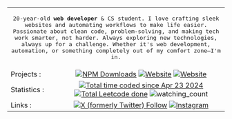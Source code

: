 <table cols="2">
  <tr>
  <td colspan="2">
<p align="center">
  <samp>
     20-year-old <strong> web developer</strong> & CS student. I love crafting sleek websites and automating workflows to make life easier. Passionate about clean code, problem-solving, and making tech work smarter, not harder.  Always exploring new technologies, always up for a challenge. Whether it's web development, automation, or something completely out of my comfort zone—I'm in.

  </samp>
</p>
</td>
</tr>

<tr>
	<td>
    	Projects :
    </td>
    <td align="center">
    	<a href="https://www.npmjs.com/package/next-launch" style="display: inline-block;">
    		<img alt="NPM Downloads" src="https://img.shields.io/npm/dy/next-launch?label=next-launch">
    	</a>
    	<a href="https://selenite.live" style="display: inline-block;">
    		<img alt="Website" src="https://img.shields.io/website?url=https%3A%2F%2Fselenite.live&label=selenite.live">
    	</a>
    	<a href="https://pierregueroult.dev" style="display: inline-block;">
    		<img alt="Website" src="https://img.shields.io/website?url=https%3A%2F%2Fpierregueroult.dev&label=pierregueroult.dev">
    	</a>
    </td>
</tr>

<tr>
<td>
	Statistics :
</td>
    <td align="center">
       <a href="https://wakatime.com/@pierregueroult" style="display: inline-block;">
       	<img src="https://wakatime.com/badge/user/bdcc35b9-9386-4a24-ad9a-2f24e7198286.svg" alt="Total time coded since Apr 23 2024" />
       </a>
       <a href="https://leetcode.com/pierregueroult/" style="display: inline-block;">
         <img src="https://img.shields.io/badge/dynamic/json?style=flat&labelColor=black&color=%23ffa116&label=Solved&query=solved&url=https%3A%2F%2Fleetcode-badge.vercel.app%2Fapi%2Fusers%2Fpierregueroult&logo=leetcode&logoColor=yellow" alt="Total Leetcode done"/>
       </a>
       <img src="https://komarev.com/ghpvc/?username=pierregueroult&color=brightgreen" alt="watching_count" />
    </td>
</tr>

<tr>
	<td>
    	Links :
    </td>
	<td align="center">
    	<a href="https://twitter.com/pierregueroult1" style="display: inline-block;">
    		<img alt="X (formerly Twitter) Follow" src="https://img.shields.io/badge/@pierregueroult1-grey?logo=x&color=black">
    	</a>
        <a href="https://www.instagram.com/pierre.gueroult/" style="display: inline-block;">
        	<img alt="Instagram" src="https://img.shields.io/badge/@pierre.gueroult-grey?logo=instagram&color=orange">
        </a>
    </td>
</tr>

</table>
